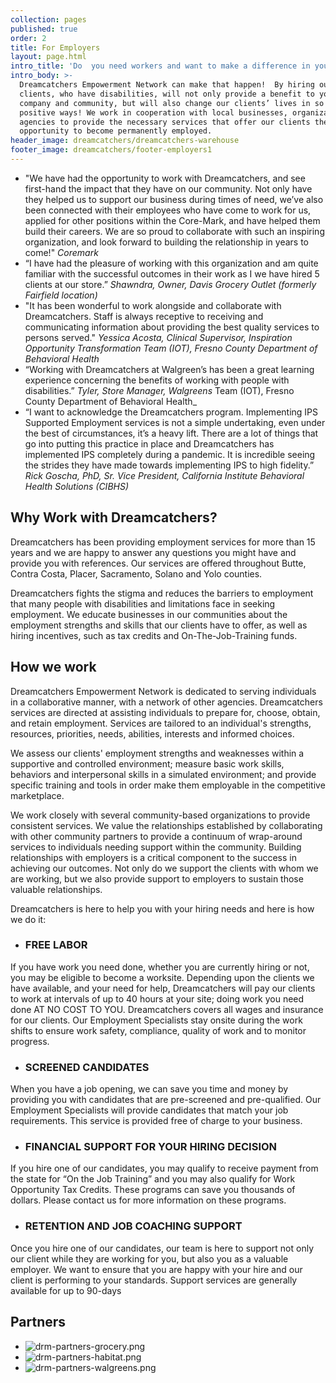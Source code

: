 ```yaml
---
collection: pages
published: true
order: 2
title: For Employers
layout: page.html
intro_title: 'Do  you need workers and want to make a difference in your community? '
intro_body: >-
  Dreamcatchers Empowerment Network can make that happen!  By hiring our
  clients, who have disabilities, will not only provide a benefit to your
  company and community, but will also change our clients’ lives in so many
  positive ways! We work in cooperation with local businesses, organizations and
  agencies to provide the necessary services that offer our clients the
  opportunity to become permanently employed.
header_image: dreamcatchers/dreamcatchers-warehouse
footer_image: dreamcatchers/footer-employers1
---
```


- "We have had the opportunity to work with Dreamcatchers, and see first-hand the impact that they have on our community. Not only have they helped us to support our business during times of need, we’ve also been connected with their employees who have come to work for us, applied for other positions within the Core-Mark, and have helped them build their careers. We are so proud to collaborate with such an inspiring organization, and look forward to building the relationship in years to come!" _Coremark_
- “I have had the pleasure of working with this organization and am quite familiar with the successful outcomes in their work as I we have hired 5 clients at our store.” _Shawndra, Owner, Davis Grocery Outlet (formerly Fairfield location)_
- "It has been wonderful to work alongside and collaborate with Dreamcatchers. Staff is always receptive to receiving and communicating information about providing the best quality services to persons served." _Yessica Acosta, Clinical Supervisor, Inspiration Opportunity Transformation Team (IOT), Fresno County Department of Behavioral Health_
- “Working with Dreamcatchers at Walgreen’s has been a great learning experience concerning the benefits of working with people with disabilities.” _Tyler, Store Manager, Walgreens_
Team (IOT), Fresno County Department of Behavioral Health_
- “I want to acknowledge the Dreamcatchers program. Implementing IPS Supported Employment services is not a simple undertaking, even under the best of circumstances, it’s a heavy lift.  There are a lot of things that go into putting this practice in place and Dreamcatchers has implemented IPS completely during a pandemic. It is incredible seeing the strides they have made towards implementing IPS to high fidelity.” _Rick Goscha, PhD,  Sr. Vice President, California Institute Behavioral Health Solutions (CIBHS)_

## Why Work with Dreamcatchers?
Dreamcatchers has been providing employment services for more than 15 years and  we are happy to answer any questions you might have and provide you with references. Our services are offered throughout Butte, Contra Costa, Placer, Sacramento, Solano and Yolo counties.

Dreamcatchers fights the stigma and reduces the barriers to employment that many people with disabilities and limitations face in seeking employment. We educate businesses in our communities about the employment strengths and skills that our clients have to offer, as well as hiring incentives, such as tax credits and On-The-Job-Training funds. 

## How we work
Dreamcatchers Empowerment Network is dedicated to serving individuals in a collaborative manner, with a network of other agencies. Dreamcatchers services are directed at assisting individuals to prepare for, choose, obtain, and retain employment. Services are tailored to an individual's strengths, resources, priorities, needs, abilities, interests and informed choices.

We assess our clients' employment strengths and weaknesses within a supportive and controlled environment; measure basic work skills, behaviors and interpersonal skills in a simulated environment; and provide specific training and tools in order make them employable in the competitive marketplace.

We work closely with several community-based organizations to provide consistent services. We value the relationships established by collaborating with other community partners to provide a continuum of wrap-around services to individuals needing support within the community. Building relationships with employers is a critical component to the success in achieving our outcomes. Not only do we support the clients with whom we are working, but we also provide support to employers to sustain those valuable relationships.  

Dreamcatchers is here to help you with your hiring needs and here is how we do it:

- ### FREE LABOR
If you have work you need done, whether you are currently hiring or not, you may be eligible to become a worksite. Depending upon the clients we have available, and your need for help, Dreamcatchers will pay our clients to work at intervals of up to 40 hours at your site; doing work you need done AT NO COST TO YOU.   Dreamcatchers covers all wages and insurance for our clients. Our Employment Specialists stay onsite during the work shifts  to ensure work safety, compliance, quality of work and to monitor progress.
 
- ### SCREENED CANDIDATES
When you have a job opening, we can save you time and money by providing you with candidates that are pre-screened and pre-qualified. Our Employment Specialists will provide candidates that match your job requirements.  This service is provided free of charge to your business.
 
- ### FINANCIAL SUPPORT FOR YOUR HIRING DECISION
If you hire one of our candidates, you may qualify to receive payment from the state for “On the Job Training” and you may also qualify for Work Opportunity Tax Credits. These programs can save you thousands of dollars. Please contact us for more information on these programs.
 
- ### RETENTION AND JOB COACHING SUPPORT
Once you hire one of our candidates, our team is here to support not only our client while they are working for you, but also you as a valuable employer.  We want to ensure that you are happy with your hire and our client is performing to your standards.  Support services are generally available for up to 90-days


## Partners
 - ![drm-partners-grocery.png](/content/media/drm-partners-grocery.png)
 - ![drm-partners-habitat.png](/content/media/drm-partners-habitat.png)
 - ![drm-partners-walgreens.png](/content/media/drm-partners-walgreens.png)
